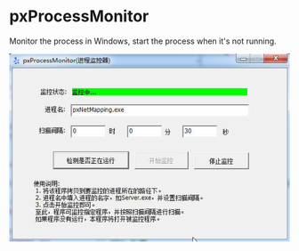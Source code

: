 # pxProcessMonitor
Monitor the process in Windows, start the process when it's not running.

![界面](https://github.com/ZhaoliangGuo/Resources/blob/master/images/pxProcessMonitor.jpg)
